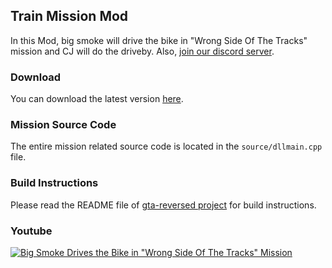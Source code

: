## Train Mission Mod 

In this Mod, big smoke will drive the bike in "Wrong Side Of The Tracks" mission and CJ will do the driveby. Also, [join our discord server](https://discord.gg/P5zVn6C). 

### Download
You can download the latest version [here](https://github.com/saml1er/trainmission/releases). 

### Mission Source Code
The entire mission related source code is located in the `source/dllmain.cpp` file. 

### Build Instructions
Please read the README file of [gta-reversed project](https://github.com/saml1er/gta-reversed) for build instructions.

### Youtube
[![Big Smoke Drives the Bike in "Wrong Side Of The Tracks" Mission](https://yt-embed.herokuapp.com/embed?v=e79gtYUwLYw)](https://www.youtube.com/watch?v=e79gtYUwLYw "Big Smoke Drives the Bike in 'Wrong Side Of The Track' Mission")
